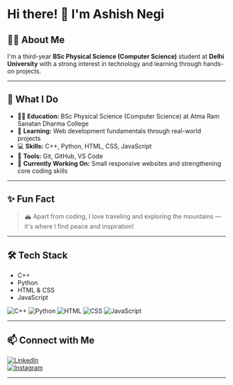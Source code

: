 # Hi there! 👋 I'm **Ashish Negi**

## 🙋‍♂️ About Me
I'm a third-year **BSc Physical Science (Computer Science)** student at **Delhi University** with a strong interest in technology and learning through hands-on projects.

---

## 💼 What I Do

- 🧑‍🎓 **Education:** BSc Physical Science (Computer Science) at Atma Ram Sanatan Dharma College  
- 🌱 **Learning:** Web development fundamentals through real-world projects  
- 💻 **Skills:** C++, Python, HTML, CSS, JavaScript  
- 🔧 **Tools:** Git, GitHub, VS Code  
- 📘 **Currently Working On:** Small responsive websites and strengthening core coding skills

---

## ✨ Fun Fact
> 🏔️ Apart from coding, I love traveling and exploring the mountains — it's where I find peace and inspiration!

---

## 🛠️ Tech Stack

- C++
- Python
- HTML & CSS
- JavaScript

![C++](https://img.shields.io/badge/C++-00599C?style=flat&logo=c%2B%2B&logoColor=white)
![Python](https://img.shields.io/badge/Python-3776AB?style=flat&logo=python&logoColor=white)
![HTML](https://img.shields.io/badge/HTML5-E34F26?style=flat&logo=html5&logoColor=white)
![CSS](https://img.shields.io/badge/CSS3-1572B6?style=flat&logo=css3&logoColor=white)
![JavaScript](https://img.shields.io/badge/JavaScript-F7DF1E?style=flat&logo=javascript&logoColor=black)

---

## 📫 Connect with Me

[![LinkedIn](https://img.shields.io/badge/LinkedIn-0077B5?style=flat&logo=linkedin&logoColor=white)](https://www.linkedin.com/in/ashish-negi-79797b374/)  
[![Instagram](https://img.shields.io/badge/Instagram-E4405F?style=flat&logo=instagram&logoColor=white)](https://www.instagram.com/ashu.negi_10?igsh=NDczZmVtOThlNG5p)

---
